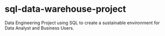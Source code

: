 # sql-data-warehouse-project
Data Engineering Project using SQL to create a sustainable environment for Data Analyst and Business Users.
